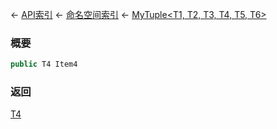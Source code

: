 ← [API索引](Api-Index) ← [命名空间索引](Namespace-Index) ← [MyTuple&lt;T1, T2, T3, T4, T5, T6&gt;](VRage.MyTuple`6)

### 概要

```csharp
public T4 Item4
```

### 返回

[T4]()

